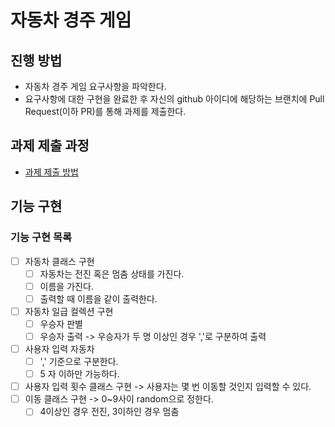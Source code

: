 # 자동차 경주 게임
## 진행 방법
* 자동차 경주 게임 요구사항을 파악한다.
* 요구사항에 대한 구현을 완료한 후 자신의 github 아이디에 해당하는 브랜치에 Pull Request(이하 PR)를 통해 과제를 제출한다.

## 과제 제출 과정
* [과제 제출 방법](https://github.com/next-step/nextstep-docs/tree/master/precourse)


## 기능 구현
### 기능 구현 목록
- [ ] 자동차 클래스 구현
  - [ ] 자동차는 전진 혹은 멈춤 상태를 가진다.
  - [ ] 이름을 가진다.
  - [ ] 출력할 때 이름을 같이 출력한다.
- [ ] 자동차 일급 컬렉션 구현
  - [ ] 우승자 판별
  - [ ] 우승자 출력 -> 우승자가 두 명 이상인 경우 ','로 구분하여 출력  
- [ ] 사용자 입력 자동차
  - [ ] ',' 기준으로 구분한다.
  - [ ] 5 자 이하만 가능하다.   
- [ ] 사용자 입력 횟수 클래스 구현 -> 사용자는 몇 번 이동할 것인지 입력할 수 있다.
- [ ] 이동 클래스 구현 -> 0~9사이 random으로 정한다.
  - [ ] 4이상인 경우 전진, 3이하인 경우 멈춤